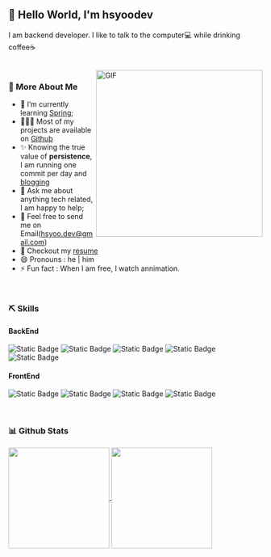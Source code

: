 ## 👋 Hello World, I'm hsyoodev
I am backend developer. I like to talk to the computer💻 while drinking coffee☕

<br/>

<img align="right" alt="GIF" src="https://raw.githubusercontent.com/rahul-jha98/rahul-jha98/main/techstack.gif" width="330px"/>

### 🧐 More About Me
- 🌱&nbsp;I’m currently learning [Spring](https://spring.io/);
- 👨🏻‍💻&nbsp;Most of my projects are available on [Github](https://github.com/hsyoodev?tab=repositories)
- ✨&nbsp;Knowing the true value of **persistence**, I am running one commit per day and [blogging](https://incredible-meeting-d9c.notion.site/BLOG-535d969c238147639a040f8076ae19c4?pvs=4)
- 💬&nbsp;Ask me about anything tech related, I am happy to help;
- 💌&nbsp;Feel free to send me on Email(hsyoo.dev@gmail.com)
- 📝&nbsp;Checkout my [resume](https://incredible-meeting-d9c.notion.site/PROFILE-b9a8a32f93684090bbd80e513a099b76?pvs=4)
- 😄&nbsp;Pronouns : he | him
- ⚡&nbsp;Fun fact : When I am free, I watch annimation.

<br/>

### ⛏️ Skills
#### BackEnd
![Static Badge](https://img.shields.io/badge/-Java-007396?style=for-the-badge&logo=java&logoColor=white)
![Static Badge](https://img.shields.io/badge/-Spring-%236DB33F?style=for-the-badge&logo=spring&logoColor=white)
![Static Badge](https://img.shields.io/badge/-IntelliJ-%23000000?style=for-the-badge&logo=intellijidea&logoColor=white)
![Static Badge](https://img.shields.io/badge/-MySQL-%234479A1?style=for-the-badge&logo=mysql&logoColor=white)
![Static Badge](https://img.shields.io/badge/-Git-%23F05032?style=for-the-badge&logo=git&logoColor=white)
#### FrontEnd
![Static Badge](https://img.shields.io/badge/-HTML5-%23E34F26?style=for-the-badge&logo=html5&logoColor=white)
![Static Badge](https://img.shields.io/badge/-CSS3-%231572B6?style=for-the-badge&logo=css3&logoColor=white)
![Static Badge](https://img.shields.io/badge/-JavaScript-%23F7DF1E?style=for-the-badge&logo=javascript&logoColor=white)
![Static Badge](https://img.shields.io/badge/-React-%2361DAFB?style=for-the-badge&logo=react&logoColor=white)

<br/>

### 📊 Github Stats
<a href="https://github.com/anuraghazra/github-readme-stats">
  <img height=200 align="center" src="https://github-readme-stats.vercel.app/api?username=hsyoodev" />
</a>
<a href="https://github.com/anuraghazra/convoychat">
  <img height=200 align="center" src="https://github-readme-stats.vercel.app/api/top-langs?username=hsyoodev&layout=compact&langs_count=8&card_width=320" />
</a>
